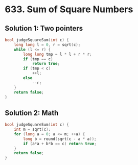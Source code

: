 # 633. Sum of Square Numbers

## Solution 1: Two pointers

```cpp
bool judgeSquareSum(int c) {
    long long l = 0, r = sqrt(c);
    while (l <= r) {
        long long tmp = l * l + r * r;
        if (tmp == c)
            return true;
        if (tmp < c)
            ++l;
        else
            --r;
    }
    return false;
}
```

## Solution 2: Math

```cpp
bool judgeSquareSum(int c) {
    int m = sqrt(c);
    for (long a = 0; a <= m; ++a) {
        long b = round(sqrt(c - a * a));
        if (a*a + b*b == c) return true;
    }
    return false;
}
```

